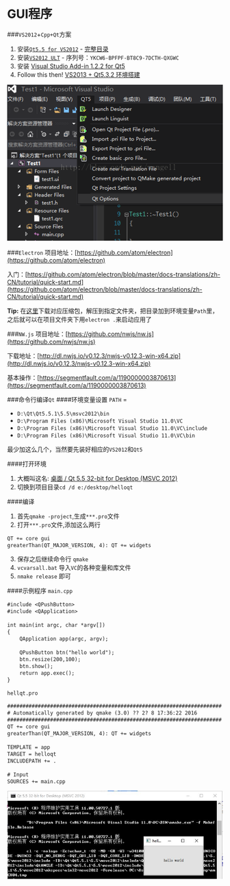 GUI程序
==
###`VS2012`+`Cpp+Qt`方案
1. 安装[`Qt5.5 for VS2012`](http://mirrors.ustc.edu.cn/qtproject/archive/qt/5.5/5.5.1/qt-opensource-windows-x86-msvc2012-5.5.1.exe) - [完整目录](http://download.qt.io/official_releases/qt/)
2. 安装[`VS2012 ULT`](https://www.microsoft.com/zh-cn/download/details.aspx?id=30678) - 序列号：`YKCW6-BPFPF-BT8C9-7DCTH-QXGWC`
3. 安装 [Visual Studio Add-in 1.2.2 for Qt5 ](http://download.qt-project.org/official_releases/vsaddin/qt-vs-addin-1.2.2-opensource.exe)
4. Follow this then! [VS2013 + Qt5.3.2 环境搭建](http://blog.csdn.net/wangell/article/details/41117139)

![VsQt](imgs/VsQt.png)

###`Electron`
项目地址：[https://github.com/atom/electron](https://github.com/atom/electron)

入门：[https://github.com/atom/electron/blob/master/docs-translations/zh-CN/tutorial/quick-start.md](https://github.com/atom/electron/blob/master/docs-translations/zh-CN/tutorial/quick-start.md)

__Tip:__ 在[这里](https://github.com/atom/electron/releases)下载对应压缩包，解压到指定文件夹，把目录加到环境变量`Path`里，之后就可以在项目文件夹下用`electron .`来启动应用了

###`NW.js`
项目地址：[https://github.com/nwjs/nw.js](https://github.com/nwjs/nw.js)

下载地址：[http://dl.nwjs.io/v0.12.3/nwjs-v0.12.3-win-x64.zip](http://dl.nwjs.io/v0.12.3/nwjs-v0.12.3-win-x64.zip)

基本操作：[https://segmentfault.com/a/1190000003870613](https://segmentfault.com/a/1190000003870613)

###命令行编译`Qt`
####环境变量设置
`PATH` =
  + `D:\Qt\Qt5.5.1\5.5\msvc2012\bin`
  + `D:\Program Files (x86)\Microsoft Visual Studio 11.0\VC`
  + `D:\Program Files (x86)\Microsoft Visual Studio 11.0\VC\include`
  + `D:\Program Files (x86)\Microsoft Visual Studio 11.0\VC\bin`

最少加这么几个，当然要先装好相应的`VS2012`和`Qt5`

####打开环境
1. 大概叫这名: <a href="#" data-placement="right" title="(C:\Windows\System32\cmd.exe /A /Q /K D:\Qt\Qt5.5.1\5.5\msvc2012\bin\qtenv2.bat)" data-toggle="tooltip">桌面 / Qt 5.5 32-bit for Desktop (MSVC 2012)</a>
2. 切换到项目目录`cd /d e:/desktop/helloqt`

####编译
1. 首先`qmake -project`,生成`***.pro`文件
2. 打开`***.pro`文件,添加这么两行
  ```
  QT += core gui
  greaterThan(QT_MAJOR_VERSION, 4): QT += widgets
  ```
3. 保存之后继续命令行 `qmake`
4. `vcvarsall.bat` 导入`VC`的各种变量和库文件
5. `nmake release` 即可

####示例程序
`main.cpp`
```
#include <QPushButton>
#include <QApplication>

int main(int argc, char *argv[])
{
    QApplication app(argc, argv);

    QPushButton btn("hello world");
    btn.resize(200,100);
    btn.show();
    return app.exec();
}
```
`hellqt.pro`
```
######################################################################
# Automatically generated by qmake (3.0) ?? 2? 8 17:36:22 2016
######################################################################
QT += core gui
greaterThan(QT_MAJOR_VERSION, 4): QT += widgets

TEMPLATE = app
TARGET = helloqt
INCLUDEPATH += .

# Input
SOURCES += main.cpp
```

![qt](imgs/qt.jpg)

<div id="quickLink">
  <ul>
  </ul>
</div>
<div id="backTop" data-toggle="tooltip" title="飞" ></div>
<script src="files/js/scrollTab.js"></script>
<script type="text/javascript">
    $('[data-toggle="tooltip"]').tooltip()
</script>
